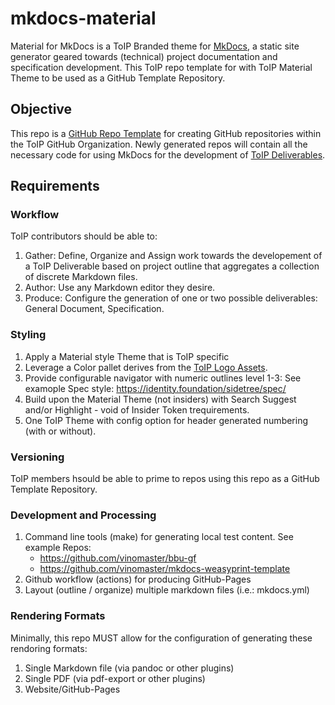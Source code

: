 # mkdocs-material
Material for MkDocs is a ToIP Branded theme for [MkDocs](https://www.mkdocs.org/), a static site generator geared towards (technical) project documentation and specification development. This ToIP repo template for with ToIP Material Theme to be used as a GitHub Template Repository.

## Objective
This repo is a [GitHub Repo Template](https://docs.github.com/en/free-pro-team@latest/github/creating-cloning-and-archiving-repositories/creating-a-template-repository) for creating GitHub repositories within the ToIP GitHub Organization. Newly generated repos will contain all the necessary code for using MkDocs for the development of [ToIP Deliverables](https://github.com/trustoverip/deliverables/blob/master/_process/work_products.md).

## Requirements

### Workflow
ToIP contributors should be able to:
1. Gather: Define, Organize and Assign work towards the developement of a ToIP Deliverable based on project outline that aggregates a collection of discrete Markdown files. 
2. Author: Use any Markdown editor they desire. 
3. Produce: Configure the generation of one or two possible deliverables: General Document, Specification.

### Styling
1. Apply a Material style Theme that is ToIP specific 
2. Leverage a Color pallet derives from the [ToIP Logo Assets](https://github.com/trustoverip/logo-assets).
3. Provide configurable navigator with numeric outlines level 1-3: See examople Spec style: https://identity.foundation/sidetree/spec/
4. Build upon the Material Theme (not insiders) with Search Suggest and/or Highlight - void of Insider Token trequirements. 
5. One ToIP Theme with config option for header generated numbering (with or without).

### Versioning
ToIP members hsould be able to prime to repos using this repo as a GitHub Template Repository.
	
### Development and Processing
1. Command line tools (make) for generating local test content. See example Repos:
	* https://github.com/vinomaster/bbu-gf
	* https://github.com/vinomaster/mkdocs-weasyprint-template
2. Github workflow (actions) for producing GitHub-Pages
3. Layout (outline / organize) multiple markdown files (i.e.: mkdocs.yml)

### Rendering Formats
Minimally, this repo MUST allow for the configuration of generating these rendoring formats:
1. Single Markdown file (via pandoc or other plugins)
2. Single PDF (via pdf-export or other plugins)
3. Website/GitHub-Pages
